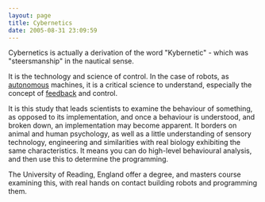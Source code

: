 ```yaml
---
layout: page
title: Cybernetics
date: 2005-08-31 23:09:59
---
```

<p>Cybernetics is actually a derivation of the word "Kybernetic" - which was "steersmanship" in the nautical sense.
</p>
<p>It is the technology and science of control. In the case of robots, as <a class="wiki" href="/wiki/autonomous.html" title="Autonomous">autonomous</a> machines, it is a critical science to understand, especially the concept of <a class="wiki" href="/wiki/feedback.html" title="A method of detecting changes resulting from an action - for example how far an arm moves when a motor is activated">feedback</a> and control.
</p>
<p>It is this study that leads scientists to examine the behaviour of something, as opposed to its implementation, and once a behaviour is understood, and broken down, an implementation may become apparent. It borders on animal and human psychology, as well as a little understanding of sensory technology, engineering and similarities with real biology exhibiting the same characteristics. It means you can do high-level behavioural analysis, and then use this to determine the programming.
</p>
<p>The University of Reading, England offer a degree, and masters course examining this, with real hands on contact building robots and programming them.
</p>
